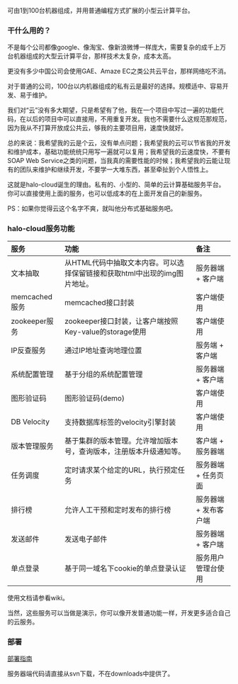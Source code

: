 可由1到100台机器组成，并用普通编程方式扩展的小型云计算平台。

### 干什么用的？ ###

不是每个公司都像google、像淘宝、像新浪微博一样庞大，需要复杂的成千上万台机器组成的大型云计算平台，那样技术太复杂，成本太高。

更没有多少中国公司会使用GAE、Amaze EC之类公共云平台，那样网络吃不消。

对于普通的公司，100台以内机器组成的私有云是最好的选择。规模适中、容易开发、易于维护。

我们对“云”没有多大期望，只是希望有了他，我在一个项目中写过一遍的功能代码，在以后的项目中可以直接用，不用重复开发。我也不需要什么这规范那规范，因为我从不打算开放成公共云，够我的主要项目用，速度快就好。

总的来说：我希望我的云是个云，没有单点问题；我希望我的云可以节省我的开发和维护成本，基础功能统统只用写一遍就可以复用；我希望我的云速度快，不要有SOAP Web Service之类的问题，当我真的需要性能的时候；我希望我的云能让现有的团队来维护和继续开发，不要学一大堆东西，甚至牵扯到个人悟性上。

这就是halo-cloud诞生的理由。私有的、小型的、简单的云计算基础服务平台。你可以直接使用上面的服务，也可以低成本的在上面开发自己的新服务。

PS：如果你觉得云这个名字不爽，就叫他分布式基础服务吧。

### halo-cloud服务功能 ###

| **服务** | **功能** | **备注** |
|:-----------|:-----------|:-----------|
| 文本抽取 | 从HTML代码中抽取文本内容。可以选择保留链接和获取html中出现的img图片地址。 | 服务器端 + 客户端 |
| memcached服务 | memcached接口封装 | 客户端使用 |
| zookeeper服务 | zookeeper接口封装，让客户端按照Key-value的storage使用 | 客户端使用 |
| IP反查服务 | 通过IP地址查询地理位置 | 服务端 + 客户端 |
| 系统配置管理 | 基于分组的系统配置管理 | 服务器端 + 客户端  |
| 图形验证码 | 图形验证码(demo) | 客户端使用 |
| DB Velocity | 支持数据库标签的velocity引擎封装 | 客户端使用 |
| 版本管理服务 | 基于集群的版本管理。允许增加版本号，查询版本，注册版本升级通知等。 | 客户端 + 服务器端 |
| 任务调度 | 定时请求某个给定的URL，执行预定任务 | 服务器端 + 任务页面 |
| 排行榜 | 允许人工干预和定时发布的排行榜 | 服务器端 + 发布客户端 |
| 发送邮件 | 发送电子邮件 | 服务器端 + 客户端 |
| 单点登录 | 基于同一域名下cookie的单点登录认证 | 服务用户管理台使用 |

使用文档请参看wiki。

当然，这些服务可以当做是演示，你可以像开发普通功能一样，开发更多适合自己的云服务。

### 部署 ###

[部署指南](AboutDeploy.md)

服务器端代码请直接从svn下载，不在downloads中提供了。









